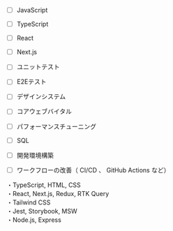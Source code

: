 - [ ] JavaScript
- [ ] TypeScript
- [ ] React
- [ ] Next.js
- [ ] ユニットテスト
- [ ] E2Eテスト
- [ ] デザインシステム
- [ ] コアウェブバイタル
- [ ] パフォーマンスチューニング
- [ ] SQL
- [ ] 開発環境構築
- [ ] ワークフローの改善（ CI/CD 、 GitHub Actions など）


・TypeScript, HTML, CSS  
・React, Next.js, Redux, RTK Query  
・Tailwind CSS  
・Jest, Storybook, MSW  
・Node.js, Express

